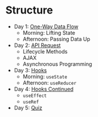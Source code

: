 # Structure

- Day 1: [One-Way Data Flow](01-one-way-data-flow/)
    - Morning: Lifting State
    - Afternoon: Passing Data Up
- Day 2: [API Request](02-api/)
    - Lifecycle Methods
    - AJAX
    - Asynchronous Programming
- Day 3: [Hooks](03-hooks/)
    - Morning: `useState`
    - Afternoon: `useReducer`
- Day 4: [Hooks Continued](03-hooks/)
    - `useEffect`
    - `useRef`
- Day 5: [Quiz](../quiz/)
